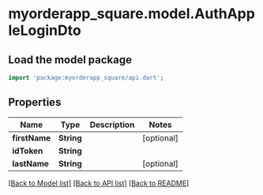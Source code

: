 # myorderapp_square.model.AuthAppleLoginDto

## Load the model package
```dart
import 'package:myorderapp_square/api.dart';
```

## Properties
Name | Type | Description | Notes
------------ | ------------- | ------------- | -------------
**firstName** | **String** |  | [optional] 
**idToken** | **String** |  | 
**lastName** | **String** |  | [optional] 

[[Back to Model list]](../README.md#documentation-for-models) [[Back to API list]](../README.md#documentation-for-api-endpoints) [[Back to README]](../README.md)


